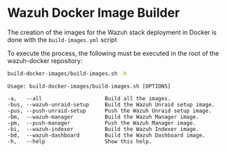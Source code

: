 # Wazuh Docker Image Builder

The creation of the images for the Wazuh stack deployment in Docker is done with the `build-images.yml` script

To execute the process, the following must be executed in the root of the wazuh-docker repository:

```bash
build-docker-images/build-images.sh -h
```

```
Usage: build-docker-images/build-images.sh [OPTIONS]

-a,   --all                    Build all the images.
-bus, --wazuh-unraid-setup     Build the Wazuh Unraid setup image.
-pus, --push-unraid-setup      Push the Wazuh Unraid setup image.
-bm,  --wazuh-manager          Build the Wazuh Manager image.
-pm,  --push-manager           Push the Wazuh Manager image.
-bi,  --wazuh-indexer          Build the Wazuh Indexer image.
-bd,  --wazuh-dashboard        Build the Wazuh Dashboard image.
-h,   --help                   Show this help.
```
